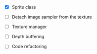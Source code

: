 - [x] Sprite class
- [ ] Detach image sampler from the texture
- [ ] Texture manager 
- [ ] Depth buffering
- [ ] Code refactoring

